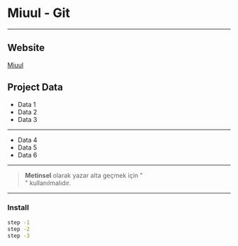 # Miuul - Git 
---
## Website 
[Miuul](https://miuul.com)

## Project Data 
- Data 1
- Data 2
- Data 3
---
- Data 4 
- Data 5
- Data 6
---
> **Metinsel** olarak yazar alta geçmek için "<br/>" kullanılmalıdır.
---

### Install
``` sh
step -1
step -2
step -3
```
